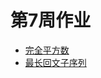 # 第7周作业

- [完全平方数](https://github.com/heyu-rise/algorithm-train/blob/main/week07/src/main/java/PerfectSquares.java)
- [最长回文子序列](https://github.com/heyu-rise/algorithm-train/blob/main/week07/src/main/java/LongestPalindromicSubsequence.java)

